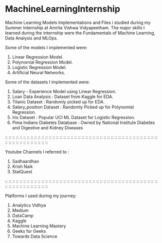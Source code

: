 # MachineLearningInternship

Machine Learning Models Implementations and Files i studied during my Summer Internship at Amrita Vishwa Vidyapeetham. The major skills I learned during the internship were the Fundamentals of Machine Learning, Data Analysis and MLOps.

Some of the models I implemented were:
1. Linear Regression Model.
2. Polynomial Regression Model.
3. Logistic Regression Model.
4. Artificial Neural Networks.

Some of the datasets I implemented were:
1. Salary - Experience Model using Linear Regression.
2. Loan Data Analysis : Dataset from Kaggle for EDA.
3. Titanic Dataset : Randomly picked up for EDA.
4. Salary_position Dataset : Randomly Picked up for Polynomial Regression.
5. Iris Dataset : Popular UCI ML Dataset for Logistic Regression.
6. Pima Indians Diabetes Database : Owned by National Institute Diabetes and Digestive and Kidney Diseases
   
:: :: :: :: :: :: :: :: :: :: :: :: :: :: :: :: :: :: :: :: :: :: :: :: :: :: :: :: :: :: :: :: :: :: :: :: :: :: :: :: :: :: :: :: :: :: :: :: :: :: :: :: :: :: 

Youtube Channels I referred to :
1. Sadhaardhan
2. Krish Naik
3. StatQuest

:: :: :: :: :: :: :: :: :: :: :: :: :: :: :: :: :: :: :: :: :: :: :: :: :: :: :: :: :: :: :: :: :: :: :: :: :: :: :: :: :: :: :: :: :: :: :: :: :: :: :: :: :: :: 

Platforms I used during my journey:
1. Analytics Vidhya
2. Medium
3. DataCamp
4. Kaggle
5. Machine Learning Mastery
6. Geeks for Geeks
7. Towards Data Science
